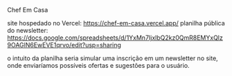 Chef Em Casa

site hospedado no Vercel: https://chef-em-casa.vercel.app/
planilha pública do newsletter: https://docs.google.com/spreadsheets/d/1YxMn7IjxlbQ2kz0QmR8EMYxQlz9OAGlN6EwEVE1qrvo/edit?usp=sharing

o intuito da planilha seria simular uma inscrição em um newsletter no site, onde enviaríamos possíveis ofertas e sugestões para o usuário.
